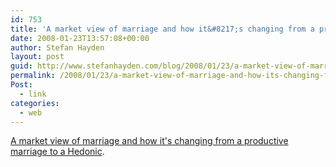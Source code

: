 ```yaml
---
id: 753
title: 'A market view of marriage and how it&#8217;s changing from a productive marriage to a Hedonic'
date: 2008-01-23T13:57:08+00:00
author: Stefan Hayden
layout: post
guid: http://www.stefanhayden.com/blog/2008/01/23/a-market-view-of-marriage-and-how-its-changing-from-a-productive-marriage-to-a-hedonic/
permalink: /2008/01/23/a-market-view-of-marriage-and-how-its-changing-from-a-productive-marriage-to-a-hedonic/
Post:
  - link
categories:
  - web
---
```

<a href="http://www.cato-unbound.org/2008/01/18/betsey-stevenson-and-justin-wolfers/marriage-and-the-market/">A market view of marriage and how it's changing from a productive marriage to a Hedonic</a>.